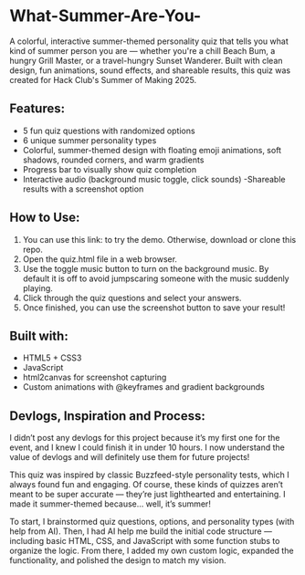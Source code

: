 # What-Summer-Are-You-
A colorful, interactive summer-themed personality quiz that tells you what kind of summer person you are — whether 
you're a chill Beach Bum, a hungry Grill Master, or a travel-hungry Sunset Wanderer. Built with clean design, fun 
animations, sound effects, and shareable results, this quiz was created for Hack Club's Summer of Making 2025.

## Features:
- 5 fun quiz questions with randomized options
- 6 unique summer personality types
- Colorful, summer-themed design with floating emoji animations, soft shadows, rounded corners, and warm gradients
- Progress bar to visually show quiz completion
- Interactive audio (background music toggle, click sounds)
-Shareable results with a screenshot option

## How to Use:
1. You can use this link: to try the demo. Otherwise, download or clone this repo.
2. Open the quiz.html file in a web browser. 
3. Use the toggle music button to turn on the background music. By default it is off to avoid jumpscaring someone with the music suddenly playing.
4. Click through the quiz questions and select your answers.
5. Once finished, you can use the screenshot button to save your result!

## Built with:
- HTML5 + CSS3
- JavaScript
- html2canvas for screenshot capturing
- Custom animations with @keyframes and gradient backgrounds

## Devlogs, Inspiration and Process: 

I didn’t post any devlogs for this project because it’s my first one for the event, and I knew I could finish it in under 10 hours. 
I now understand the value of devlogs and will definitely use them for future projects!

This quiz was inspired by classic Buzzfeed-style personality tests, which I always found fun and engaging. Of course, these kinds of 
quizzes aren’t meant to be super accurate — they’re just lighthearted and entertaining. I made it summer-themed because… well, it’s summer!


To start, I brainstormed quiz questions, options, and personality types (with help from AI). Then, I had AI help me build the initial 
code structure — including basic HTML, CSS, and JavaScript with some function stubs to organize the logic. From there, I added my own 
custom logic, expanded the functionality, and polished the design to match my vision.
